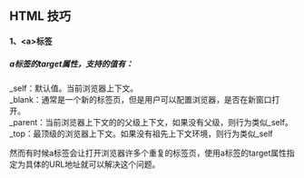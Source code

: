 ## HTML 技巧

#### 1、\<a\>标签
##### a标签的target属性，支持的值有：
_self：默认值。当前浏览器上下文。<br />
_blank：通常是一个新的标签页，但是用户可以配置浏览器，是否在新窗口打开。<br />
_parent：当前浏览器上下文的的父级上下文，如果没有父级，则行为类似_self。<br />
_top：最顶级的浏览器上下文。如果没有祖先上下文环境，则行为类似_self

然而有时候a标签会让打开浏览器许多个重复的标签页，使用a标签的target属性指定为具体的URL地址就可以解决这个问题。
